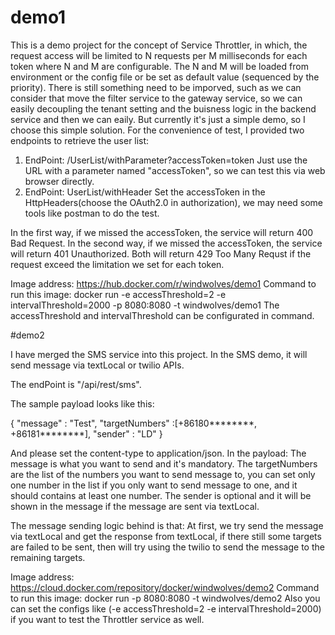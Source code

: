 # demo1
This is a demo project for the concept of Service Throttler, in which, the request access will be limited to N requests per M milliseconds for each token where N and M are configurable. The N and M will be loaded from environment or the config file or be set as default value (sequenced by the priority).
There is still something need to be imporved, such as we can consider that move the filter service to the gateway service, so we can easily decoupling the tenant setting and the buisness logic in the backend service and then we can eaily. But currently it's just a simple demo, so I choose this simple solution.
For the convenience of test, I provided two endpoints to retrieve the user list:
1. EndPoint: /UserList/withParameter?accessToken=token
  Just use the URL with a parameter named "accessToken", so we can test this via web browser directly.
2. EndPoint: UserList/withHeader
  Set the accessToken in the HttpHeaders(choose the OAuth2.0 in authorization), we may need some tools like postman to do the test.
  
In the first way, if we missed the accessToken, the service will return 400 Bad Request.
In the second way, if we missed the accessToken, the service will return 401 Unauthorized.
Both will return 429 Too Many Requst if the request exceed the limitation we set for each token.

Image address: https://hub.docker.com/r/windwolves/demo1
Command to run this image: docker run -e accessThreshold=2 -e intervalThreshold=2000 -p 8080:8080 -t windwolves/demo1
The accessThreshold and intervalThreshold can be configurated in command.

#demo2

I have merged the SMS service into this project.
In the SMS demo, it will send message via textLocal or twilio APIs. 

The endPoint is "/api/rest/sms".

The sample payload looks like this: 

{ "message" : "Test", "targetNumbers" :[+86180********, +86181********], "sender" : "LD" }

And please set the content-type to application/json. 
In the payload:
The message is what you want to send and it's mandatory. 
The targetNumbers are the list of the numbers you want to send message to, you can set only one number in the list if you only want to send message to one, and it should contains at least one number. 
The sender is optional and it will be shown in the message if the message are sent via textLocal.

The message sending logic behind is that: At first, we try send the message via textLocal and get the response from textLocal, if there still some targets are failed to be sent, then will try using the twilio to send the message to the remaining targets.

Image address: https://cloud.docker.com/repository/docker/windwolves/demo2
Command to run this image: docker run -p 8080:8080 -t windwolves/demo2
Also you can set the configs like (-e accessThreshold=2 -e intervalThreshold=2000) if you want to test the Throttler service as well. 

